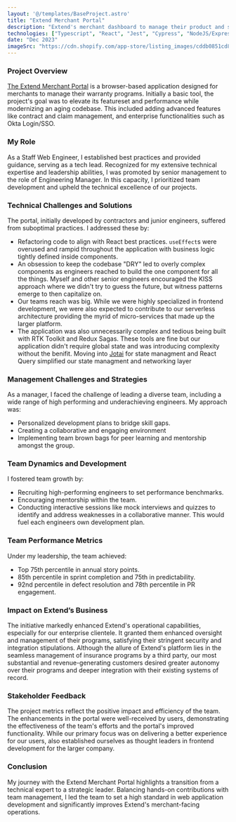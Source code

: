 ```yaml
---
layout: '@/templates/BaseProject.astro'
title: "Extend Merchant Portal"
description: "Extend's merchant dashboard to manage their product and shipping protection"
technologies: ["Typescript", "React", "Jest", "Cypress", "NodeJS/Express", "AWS Lambda", "DynamoDB", "Serverless", "AWS CDK"]
date: "Dec 2023"
imageSrc: "https://cdn.shopify.com/app-store/listing_images/cddb0851cd8b0c58d565d6466c66c3e0/promotional_image/CNCErKbm1PQCEAE=.png?height=720&width=1280"
---
```



### Project Overview
[The Extend Merchant Portal](https://docs.extend.com/docs/merchant-portal) is a browser-based application designed for merchants to manage their warranty programs. Initially a basic tool, the project's goal was to elevate its featureset and performance while modernizing an aging codebase. This included adding advanced features like contract and claim management, and enterprise functionalities such as Okta Login/SSO.

### My Role
As a Staff Web Engineer, I established best practices and provided guidance, serving as a tech lead. Recognized for my extensive technical expertise and leadership abilities, I was promoted by senior management to the role of Engineering Manager. In this capacity, I prioritized team development and upheld the technical excellence of our projects.

### Technical Challenges and Solutions
The portal, initially developed by contractors and junior engineers, suffered from suboptimal practices. I addressed these by:
- Refactoring code to align with React best practices. `useEffect`s were overused and rampid throughout the application with business logic tightly defined inside components.
- An obsession to keep the codebase "DRY" led to overly complex components as engineers reached to build the one component for all the things. Myself and other senior engineers encouraged the KISS approach where we didn't try to guess the future, but witness patterns emerge to then capitalize on.  
- Our teams reach was big. While we were highly specialized in frontend development, we were also expected to contribute to our serverless architecture providing the myrid of micro-services that made up the larger platform.
- The application was also unnecessarily complex and tedious being built with RTK Toolkit and Redux Sagas. These tools are fine but our application didn't require global state and was introducing complexity without the benifit. Moving into [Jotai](https://jotai.org/) for state managment and React Query simplified our state managment and networking layer

### Management Challenges and Strategies
As a manager, I faced the challenge of leading a diverse team, including a wide range of high performing and underachieving engineers. My approach was:
- Personalized development plans to bridge skill gaps.
- Creating a collaborative and engaging environment
- Implementing team brown bags for peer learning and mentorship amongst the group.

### Team Dynamics and Development
I fostered team growth by:
- Recruiting high-performing engineers to set performance benchmarks.
- Encouraging mentorship within the team.
- Conducting interactive sessions like mock interviews and quizzes to identify and address weaknesses in a collaborative manner. This would fuel each engineers own development plan.

### Team Performance Metrics
Under my leadership, the team achieved:  
- Top 75th percentile in annual story points.  
- 85th percentile in sprint completion and 75th in predictability.  
- 92nd percentile in defect resolution and 78th percentile in PR engagement.

### Impact on Extend’s Business
The initiative markedly enhanced Extend's operational capabilities, especially for our enterprise clientele. It granted them enhanced oversight and management of their programs, satisfying their stringent security and integration stipulations. Although the allure of Extend's platform lies in the seamless management of insurance programs by a third party, our most substantial and revenue-generating customers desired greater autonomy over their programs and deeper integration with their existing systems of record.  

### Stakeholder Feedback
The project metrics reflect the positive impact and efficiency of the team. The enhancements in the portal were well-received by users, demonstrating the effectiveness of the team's efforts and the portal's improved functionality. While our primary focus was on delivering a better experience for our users, also established ourselves as thought leaders in frontend development for the larger company.

### Conclusion
My journey with the Extend Merchant Portal highlights a transition from a technical expert to a strategic leader. Balancing hands-on contributions with team management, I led the team to set a high standard in web application development and significantly improves Extend's merchant-facing operations.

